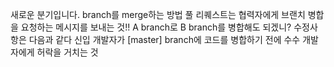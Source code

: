 새로운 분기입니다.
branch를 merge하는 방법
풀 리퀘스트는 협력자에게 브랜치 병합을 요청하는 메시지를
보내는 것!!
A branch로 B branch를 병합해도 되겠니?
수정사항은 다음과 같다
신입 개발자가 [master] branch에 코드를 병합하기 전에
수수 개발자에게 허락을 거치는 것
